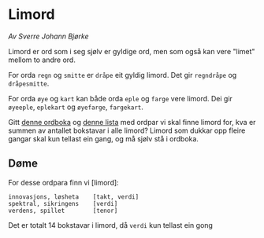 ﻿# Limord

_Av Sverre Johann Bjørke_

Limord er ord som i seg sjølv er gyldige ord, men som også kan vere "limet" mellom to andre ord.

For orda `regn` og `smitte` er `dråpe` eit gyldig limord. Det gir `regndråpe` og `dråpesmitte`.

For orda `øye` og `kart` kan både orda `eple` og `farge` vere limord. Dei gir `øyeeple`, `eplekart` og `øyefarge`, `fargekart`.

Gitt [denne ordboka](wordlist.txt) og [denne lista](riddles.txt) med ordpar vi skal finne limord for, kva er summen av antallet bokstavar i alle limord? Limord som dukkar opp fleire gangar skal kun tellast ein gang, og må sjølv stå i ordboka.

## Døme

For desse ordpara finn vi [limord]:

    innovasjons, løsheta    [takt, verdi]
    spektral, sikringens    [verdi]
    verdens, spillet        [tenor]

Det er totalt 14 bokstavar i limord, då `verdi` kun tellast ein gong
